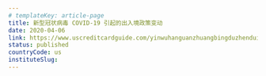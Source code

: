 ```yaml
---
# templateKey: article-page
title: 新型冠状病毒 COVID-19 引起的出入境政策变动
date: 2020-04-06
link: https://www.uscreditcardguide.com/yinwuhanguanzhuangbingduzhenduizhongguodalujumindelinshichurujingzhengce/
status: published
countryCode: us
instituteSlug:
---
```

